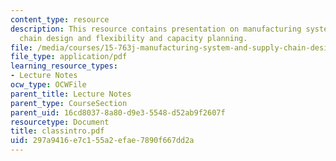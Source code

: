 ```yaml
---
content_type: resource
description: This resource contains presentation on manufacturing system design, supply
  chain design and flexibility and capacity planning.
file: /media/courses/15-763j-manufacturing-system-and-supply-chain-design-spring-2005/297a9416e7c155a2efae7890f667dd2a_classintro.pdf
file_type: application/pdf
learning_resource_types:
- Lecture Notes
ocw_type: OCWFile
parent_title: Lecture Notes
parent_type: CourseSection
parent_uid: 16cd8037-8a80-d9e3-5548-d52ab9f2607f
resourcetype: Document
title: classintro.pdf
uid: 297a9416-e7c1-55a2-efae-7890f667dd2a
---
```

